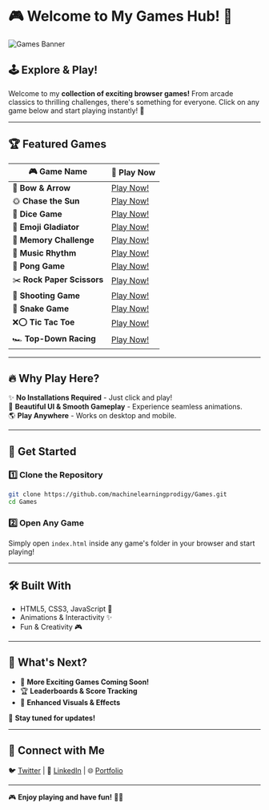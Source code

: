 # 🎮 Welcome to My Games Hub! 🚀  

![Games Banner](https://media0.giphy.com/media/v1.Y2lkPTc5MGI3NjExZTN1Y2M5dGRpdTB6YXRjaGh5Nm5wcmhybDJ2ZW5tc21nZTRqenRxNiZlcD12MV9pbnRlcm5hbF9naWZfYnlfaWQmY3Q9Zw/51DjsXLhUfFozdos7F/giphy.gif)  

## 🕹️ Explore & Play!  
Welcome to my **collection of exciting browser games!** From arcade classics to thrilling challenges, there's something for everyone. Click on any game below and start playing instantly! 🌟  

---

## 🏆 Featured Games  

| 🎮 **Game Name**      | 🔗 **Play Now** |
|----------------------|----------------|
| 🏹 **Bow & Arrow** | [Play Now!](https://machinelearningprodigy.github.io/Games/Bow-Arrow/) |
| 🌞 **Chase the Sun** | [Play Now!](https://machinelearningprodigy.github.io/Games/Chase-Sun/) |
| 🎲 **Dice Game** | [Play Now!](https://machinelearningprodigy.github.io/Games/Dice-Game/) |
| 🤺 **Emoji Gladiator** | [Play Now!](https://machinelearningprodigy.github.io/Games/Emoji%20Gladiator/) |
| 🧠 **Memory Challenge** | [Play Now!](https://machinelearningprodigy.github.io/Games/Memory-Challenge/) |
| 🎵 **Music Rhythm** | [Play Now!](https://machinelearningprodigy.github.io/Games/Music-Rhythm/) |
| 🏓 **Pong Game** | [Play Now!](https://machinelearningprodigy.github.io/Games/Pong/) |
| ✂️ **Rock Paper Scissors** | [Play Now!](https://machinelearningprodigy.github.io/Games/Rock-apper-Scissor/) |
| 🔫 **Shooting Game** | [Play Now!](https://machinelearningprodigy.github.io/Games/Shooting/) |
| 🐍 **Snake Game** | [Play Now!](https://machinelearningprodigy.github.io/Games/Snake%20Game/) |
| ❌⭕ **Tic Tac Toe** | [Play Now!](https://machinelearningprodigy.github.io/Games/Tic-tac-Toe/) |
| 🏎️ **Top-Down Racing** | [Play Now!](https://machinelearningprodigy.github.io/Games/Top-Down/) |

---

## 🔥 Why Play Here?  
✨ **No Installations Required** - Just click and play!  
🎨 **Beautiful UI & Smooth Gameplay** - Experience seamless animations.  
🌎 **Play Anywhere** - Works on desktop and mobile.  

---

## 🚀 Get Started  

### **1️⃣ Clone the Repository**  
```bash
git clone https://github.com/machinelearningprodigy/Games.git
cd Games
```

### **2️⃣ Open Any Game**  
Simply open `index.html` inside any game's folder in your browser and start playing!  

---

## 🛠️ Built With  
- HTML5, CSS3, JavaScript 🎨  
- Animations & Interactivity ✨  
- Fun & Creativity 🎮  

---

## 🎯 What's Next?  
- 🎲 **More Exciting Games Coming Soon!**  
- 🏆 **Leaderboards & Score Tracking**  
- 🎨 **Enhanced Visuals & Effects**  

📢 **Stay tuned for updates!**  

---

## 💌 Connect with Me  
🐦 [Twitter](https://x.com/NitishM66803568) | 💼 [LinkedIn](https://www.linkedin.com/in/rahul-mishra-9a8826269/) | 🌐 [Portfolio](https://www.rahulmishra.live)  

---

🎮 **Enjoy playing and have fun!** 🚀🔥  

